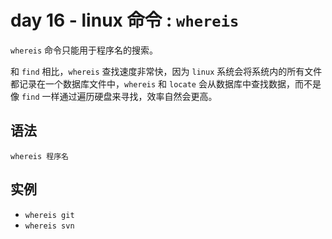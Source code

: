 # day 16 - linux 命令 : `whereis`

`whereis` 命令只能用于程序名的搜索。
    
和 `find` 相比，`whereis` 查找速度非常快，因为 `linux` 系统会将系统内的所有文件都记录在一个数据库文件中，`whereis` 和 `locate` 会从数据库中查找数据，而不是像 `find` 一样通过遍历硬盘来寻找，效率自然会更高。

## 语法

```
whereis 程序名
```
        
## 实例
    
+   `whereis git`
+   `whereis svn`